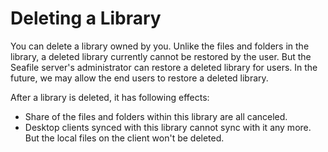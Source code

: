 # Deleting a Library

You can delete a library owned by you. Unlike the files and folders in the library, a deleted library currently cannot be restored by the user. But the Seafile server's administrator can restore a deleted library for users. In the future, we may allow the end users to restore a deleted library.

After a library is deleted, it has following effects:

* Share of the files and folders within this library are all canceled.
* Desktop clients synced with this library cannot sync with it any more. But the local files on the client won't be deleted.